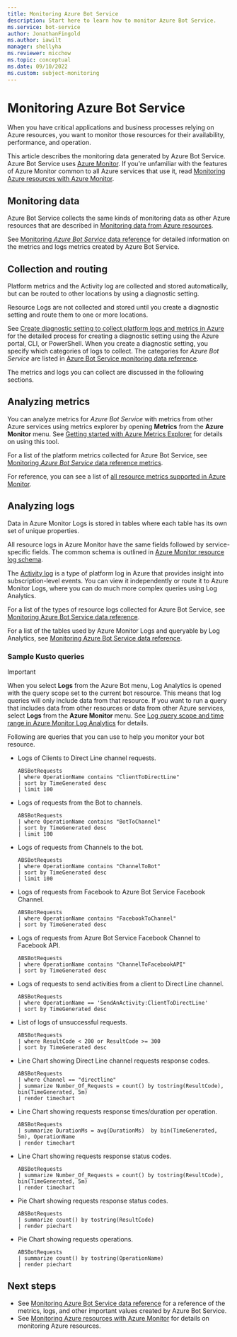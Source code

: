 ```yaml
---
title: Monitoring Azure Bot Service
description: Start here to learn how to monitor Azure Bot Service.
ms.service: bot-service
author: JonathanFingold
ms.author: iawilt
manager: shellyha
ms.reviewer: micchow
ms.topic: conceptual
ms.date: 09/10/2022
ms.custom: subject-monitoring
---
```


# Monitoring Azure Bot Service

When you have critical applications and business processes relying on Azure resources, you want to monitor those resources for their availability, performance, and operation.

This article describes the monitoring data generated by Azure Bot Service. Azure Bot Service uses [Azure Monitor](/azure/azure-monitor/overview). If you're unfamiliar with the features of Azure Monitor common to all Azure services that use it, read [Monitoring Azure resources with Azure Monitor](/azure/azure-monitor/essentials/monitor-azure-resource).

## Monitoring data

Azure Bot Service collects the same kinds of monitoring data as other Azure resources that are described in [Monitoring data from Azure resources](/azure/azure-monitor/essentials/monitor-azure-resource#monitoring-data-from-Azure-resources).

See [Monitoring *Azure Bot Service* data reference](monitor-bot-service-reference.md) for detailed information on the metrics and logs metrics created by Azure Bot Service.

## Collection and routing

Platform metrics and the Activity log are collected and stored automatically, but can be routed to other locations by using a diagnostic setting.  

Resource Logs are not collected and stored until you create a diagnostic setting and route them to one or more locations.

See [Create diagnostic setting to collect platform logs and metrics in Azure](/azure/azure-monitor/platform/diagnostic-settings) for the detailed process for creating a diagnostic setting using the Azure portal, CLI, or PowerShell. When you create a diagnostic setting, you specify which categories of logs to collect. The categories for *Azure Bot Service* are listed in [Azure Bot Service monitoring data reference](monitor-bot-service-reference.md#resource-logs).

The metrics and logs you can collect are discussed in the following sections.

## Analyzing metrics

You can analyze metrics for *Azure Bot Service* with metrics from other Azure services using metrics explorer by opening **Metrics** from the **Azure Monitor** menu. See [Getting started with Azure Metrics Explorer](/azure/azure-monitor/essentials/metrics-getting-started) for details on using this tool.

For a list of the platform metrics collected for Azure Bot Service, see [Monitoring *Azure Bot Service* data reference metrics](monitor-bot-service-reference.md#metrics).

For reference, you can see a list of [all resource metrics supported in Azure Monitor](/azure/azure-monitor/essentials/metrics-supported).

## Analyzing logs

Data in Azure Monitor Logs is stored in tables where each table has its own set of unique properties.  

All resource logs in Azure Monitor have the same fields followed by service-specific fields. The common schema is outlined in [Azure Monitor resource log schema](/azure/azure-monitor/essentials/resource-logs-schema).

The [Activity log](/azure/azure-monitor/essentials/activity-log) is a type of platform log in Azure that provides insight into subscription-level events. You can view it independently or route it to Azure Monitor Logs, where you can do much more complex queries using Log Analytics.  

For a list of the types of resource logs collected for Azure Bot Service, see [Monitoring Azure Bot Service data reference](monitor-bot-service-reference.md#resource-logs).

For a list of the tables used by Azure Monitor Logs and queryable by Log Analytics, see [Monitoring Azure Bot Service data reference](monitor-bot-service-reference.md#azure-monitor-logs-tables).

### Sample Kusto queries

> [!IMPORTANT]
> When you select **Logs** from the Azure Bot menu, Log Analytics is opened with the query scope set to the current bot resource. This means that log queries will only include data from that resource. If you want to run a query that includes data from other resources or data from other Azure services, select **Logs** from the **Azure Monitor** menu. See [Log query scope and time range in Azure Monitor Log Analytics](/azure/azure-monitor/logs/scope) for details.

Following are queries that you can use to help you monitor your bot resource.

- Logs of Clients to Direct Line channel requests.

  ```kusto
  ABSBotRequests
  | where OperationName contains "ClientToDirectLine"
  | sort by TimeGenerated desc
  | limit 100
  ```

- Logs of requests from the Bot to channels.

  ```kusto
  ABSBotRequests
  | where OperationName contains "BotToChannel"
  | sort by TimeGenerated desc
  | limit 100
  ```

- Logs of requests from Channels to the bot.

  ```kusto
  ABSBotRequests
  | where OperationName contains "ChannelToBot"
  | sort by TimeGenerated desc
  | limit 100
  ```

- Logs of requests from Facebook to Azure Bot Service Facebook Channel.

  ```kusto
  ABSBotRequests
  | where OperationName contains "FacebookToChannel"
  | sort by TimeGenerated desc
  ```

- Logs of requests from Azure Bot Service Facebook Channel to Facebook API.

  ```kusto
  ABSBotRequests
  | where OperationName contains "ChannelToFacebookAPI"
  | sort by TimeGenerated desc
  ```

- Logs of requests to send activities from a client to Direct Line channel.

  ```kusto
  ABSBotRequests
  | where OperationName == 'SendAnActivity:ClientToDirectLine'
  | sort by TimeGenerated desc
  ```

- List of logs of unsuccessful requests.

  ```kusto
  ABSBotRequests
  | where ResultCode < 200 or ResultCode >= 300
  | sort by TimeGenerated desc
  ```

- Line Chart showing Direct Line channel requests response codes.

  ```kusto
  ABSBotRequests
  | where Channel == "directline"
  | summarize Number_Of_Requests = count() by tostring(ResultCode), bin(TimeGenerated, 5m)
  | render timechart
  ```

- Line Chart showing requests response times/duration per operation.

  ```kusto
  ABSBotRequests
  | summarize DurationMs = avg(DurationMs)  by bin(TimeGenerated, 5m), OperationName
  | render timechart
  ```

- Line Chart showing requests response status codes.

  ```kusto
  ABSBotRequests
  | summarize Number_Of_Requests = count() by tostring(ResultCode), bin(TimeGenerated, 5m)
  | render timechart
  ```

- Pie Chart showing requests response status codes.

  ```kusto
  ABSBotRequests
  | summarize count() by tostring(ResultCode)
  | render piechart
  ```

- Pie Chart showing requests operations.

  ```kusto
  ABSBotRequests
  | summarize count() by tostring(OperationName)
  | render piechart
  ```

## Next steps

- See [Monitoring Azure Bot Service data reference](monitor-bot-service-reference.md) for a reference of the metrics, logs, and other important values created by Azure Bot Service.
- See [Monitoring Azure resources with Azure Monitor](/azure/azure-monitor/essentials/monitor-azure-resource) for details on monitoring Azure resources.
